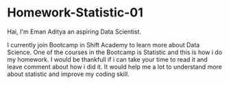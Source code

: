 # Homework-Statistic-01
Hai, I'm Eman Aditya an aspiring Data Scientist.

I currently join Bootcamp in Shift Academy to learn more about Data Science. One of the courses in the Bootcamp is Statistic and this is how i do my homework.
I would be thankfull if i can take your time to read it and leave comment about how i did it.
It would help me a lot to understand more about statistic and improve my coding skill.
